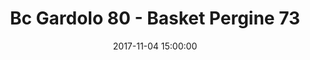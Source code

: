 ---
title: Bc Gardolo 80 - Basket Pergine 73
date: 2017-11-04 15:00:00
squadra-a: Bc Gardolo
punteggio-a: 80
squadra-b: Basket Pergine
punteggio-b: 73
partite/squadra: under-18-17-18
luogo: Centro Sportivo Trento Nord
categoria: under 18
---